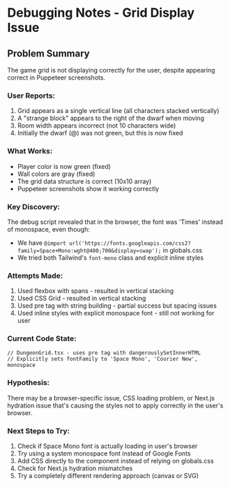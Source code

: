 # Debugging Notes - Grid Display Issue

## Problem Summary
The game grid is not displaying correctly for the user, despite appearing correct in Puppeteer screenshots.

### User Reports:
1. Grid appears as a single vertical line (all characters stacked vertically)
2. A "strange block" appears to the right of the dwarf when moving
3. Room width appears incorrect (not 10 characters wide)
4. Initially the dwarf (@) was not green, but this is now fixed

### What Works:
- Player color is now green (fixed)
- Wall colors are gray (fixed)
- The grid data structure is correct (10x10 array)
- Puppeteer screenshots show it working correctly

### Key Discovery:
The debug script revealed that in the browser, the font was 'Times' instead of monospace, even though:
- We have `@import url('https://fonts.googleapis.com/css2?family=Space+Mono:wght@400;700&display=swap');` in globals.css
- We tried both Tailwind's `font-mono` class and explicit inline styles

### Attempts Made:
1. Used flexbox with spans - resulted in vertical stacking
2. Used CSS Grid - resulted in vertical stacking
3. Used pre tag with string building - partial success but spacing issues
4. Used inline styles with explicit monospace font - still not working for user

### Current Code State:
```tsx
// DungeonGrid.tsx - uses pre tag with dangerouslySetInnerHTML
// Explicitly sets fontFamily to 'Space Mono', 'Courier New', monospace
```

### Hypothesis:
There may be a browser-specific issue, CSS loading problem, or Next.js hydration issue that's causing the styles not to apply correctly in the user's browser.

### Next Steps to Try:
1. Check if Space Mono font is actually loading in user's browser
2. Try using a system monospace font instead of Google Fonts
3. Add CSS directly to the component instead of relying on globals.css
4. Check for Next.js hydration mismatches
5. Try a completely different rendering approach (canvas or SVG)
